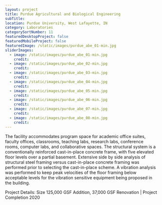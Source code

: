 ```yaml
---
layout: project
title: Purdue Agricultural and Biological Engineering
subTitle:
location: Purdue University, West Lafayette, IN
category: Laboratories
categorySortNumber: 11
featuredDesktopProject: false
featuredMobileProject: false
featuredImage: /static/images/purdue_abe_01-min.jpg
sliderImages:
  - image: /static/images/purdue_abe_01-min.jpg
    credit:
  - image: /static/images/purdue_abe_02-min.jpg
    credit:
  - image: /static/images/purdue_abe_03-min.jpg
    credit:
  - image: /static/images/purdue_abe_04-min.jpg
    credit:
  - image: /static/images/purdue_abe_05-min.jpg
    credit:
  - image: /static/images/purdue_abe_06-min.jpg
    credit:
  - image: /static/images/purdue_abe_07-min.jpg
    credit:
  - image: /static/images/purdue_abe_08-min.jpg
    credit:
---
```

The facility accommodates program space for academic office suites, faculty offices, classrooms, teaching labs, research labs, conference rooms, computer labs, and collaborative spaces.  The structural system is a conventionally reinforced cast-in-place concrete frame, with five elevated floor levels over a partial basement. Extensive side by side analysis of structural steel framing versus cast-in-place concrete framing was performed prior to selecting the cast-in-place scheme.  A vibration analysis was performed to keep peak velocities of the floor framing below acceptable levels for the vibration sensitive equipment being proposed in the building.

Project Details:  Size 125,000 GSF Addition, 37,000 GSF Renovation | Project Completion 2020





















